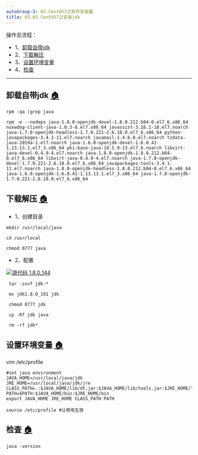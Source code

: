 ```yaml
---
autoGroup-3: 03.CentOS7之软件安装篇
title: 03.03.CentOS7之安装jdk
---
```


操作总流程：
- 1、[卸载自带jdk](#Linux-01)
- 2、[下载解压](#Linux-02)
- 3、[设置环境变量](#Linux-03)
- 4、[检查](#Linux-04)

----------
## 卸载自带jdk <a name="Linux-01" href="#" >:house:</a>
```
rpm -qa |grep java

rpm -e --nodeps java-1.8.0-openjdk-devel-1.8.0.212.b04-0.el7_6.x86_64 nuxwdog-client-java-1.0.3-8.el7.x86_64 javassist-3.16.1-10.el7.noarch java-1.7.0-openjdk-headless-1.7.0.221-2.6.18.0.el7_6.x86_64 python-javapackages-3.4.1-11.el7.noarch javamail-1.4.6-8.el7.noarch tzdata-java-2019a-1.el7.noarch java-1.6.0-openjdk-devel-1.6.0.41-1.13.13.1.el7_3.x86_64 pki-base-java-10.5.9-13.el7_6.noarch libvirt-java-devel-0.4.9-4.el7.noarch java-1.8.0-openjdk-1.8.0.212.b04-0.el7_6.x86_64 libvirt-java-0.4.9-4.el7.noarch java-1.7.0-openjdk-devel-1.7.0.221-2.6.18.0.el7_6.x86_64 javapackages-tools-3.4.1-11.el7.noarch java-1.8.0-openjdk-headless-1.8.0.212.b04-0.el7_6.x86_64 java-1.6.0-openjdk-1.6.0.41-1.13.13.1.el7_3.x86_64 java-1.7.0-openjdk-1.7.0.221-2.6.18.0.el7_6.x86_64 
```

## 下载解压 <a name="Linux-02" href="#" >:house:</a>

- 1、创建目录
```
mkdir /usr/local/java

cd /usr/local

chmod 0777 java
```
- 2、配置

[![](https://img.shields.io/badge/jdk-1.8.0_144-green.svg "源代码 1.8.0_144")](https://pan.baidu.com/s/1hY4AuGNuZjrCDdZx7ZmmKg)
 
```
 tar -zxvf jdk-*
 
 mv jdk1.8.0_191 jdk
 
 chmod 0777 jdk

 cp -Rf jdk java

 rm -rf jdk* 
```

## 设置环境变量 <a name="Linux-03" href="#" >:house:</a>

vim /etc/profile

```shell
#set java environment
JAVA_HOME=/usr/local/java/jdk
JRE_HOME=/usr/local/java/jdk/jre
CLASS_PATH=.:$JAVA_HOME/lib/dt.jar:$JAVA_HOME/lib/tools.jar:$JRE_HOME/lib
PATH=$PATH:$JAVA_HOME/bin:$JRE_HOME/bin
export JAVA_HOME JRE_HOME CLASS_PATH PATH
```

```shell
source /etc/profile #让修改生效
```

## 检查 <a name="Linux-04" href="#" >:house:</a>
```shell
java -version
```
